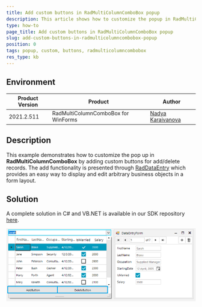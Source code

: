 ```yaml
---
title: Add custom buttons in RadMultiColumnComboBox popup
description: This article shows how to customize the popup in RadMultiColumnComboBox by adding additional buttons
type: how-to
page_title: Add custom buttons in RadMultiColumnComboBox popup
slug: add-custom-buttons-in-radmulticolumncombobox-popup
position: 0
tags: popup, custom, buttons, radmulticolumncombobox
res_type: kb
---
```


## Environment
 
|Product Version|Product|Author|
|----|----|----|
|2021.2.511|RadMultiColumnComboBox for WinForms|[Nadya Karaivanova](https://www.telerik.com/blogs/author/nadya-karaivanova)|


## Description

This example demonstrates how to customize the pop up in **RadMultiColumnComboBox** by adding custom buttons for add/delete records. The add functionality is presented through [RadDataEntry](https://docs.telerik.com/devtools/winforms/controls/dataentry/dataentry) which provides an easy way to display and edit arbitrary business objects in a form layout.


## Solution

A complete solution in C# and VB.NET is available in our SDK repository [here](https://github.com/telerik/winforms-sdk/tree/master/MultiColumnComboBox/Add-custom-buttons-in-popup).

![change-popup-location001](images/add-custom-buttons-in-radmulticolumncombobox-popup.png)

